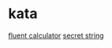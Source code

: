 # kata
[fluent calculator](/../../tree/master/fluent-calculator)
[secret string](../../tree/secret-string/00-setup/secret-string)
